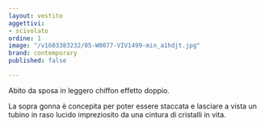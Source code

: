 ```yaml
---
layout: vestito
aggettivi:
- scivolato
ordine: 1
image: "/v1603383232/05-W0077-VIV1499-min_a1hdjt.jpg"
brand: contemporary
published: false

---
```

Abito da sposa in leggero chiffon effetto doppio.

La sopra gonna è concepita per poter essere staccata e lasciare a vista un tubino in raso lucido impreziosito da una cintura di cristalli in vita.